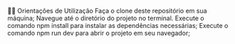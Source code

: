 👨‍🎓 Orientações de Utilização
Faça o clone deste repositório em sua máquina;
Navegue até o diretório do projeto no terminal.
Execute o comando npm install para instalar as dependências necessárias;
Execute o comando npm run dev para abrir o projeto em seu navegador;
